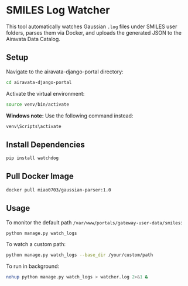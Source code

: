 # SMILES Log Watcher

This tool automatically watches Gaussian `.log` files under SMILES user folders, parses them via Docker, and uploads the generated JSON to the Airavata Data Catalog.

## Setup

Navigate to the airavata-django-portal directory:

```bash
cd airavata-django-portal
```

Activate the virtual environment:

```bash
source venv/bin/activate
```

**Windows note:** Use the following command instead:

```bash
venv\Scripts\activate
```

## Install Dependencies

```bash
pip install watchdog
```

## Pull Docker Image

```bash
docker pull miao0703/gaussian-parser:1.0
```

## Usage

To monitor the default path `/var/www/portals/gateway-user-data/smiles`:

```bash
python manage.py watch_logs
```

To watch a custom path:

```bash
python manage.py watch_logs --base_dir /your/custom/path
```

To run in background:

```bash
nohup python manage.py watch_logs > watcher.log 2>&1 &
```